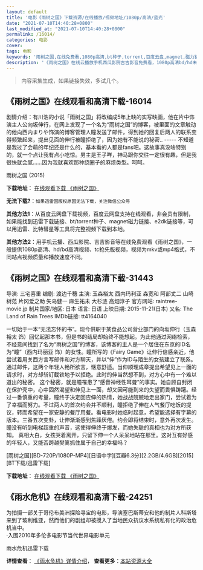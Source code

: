 ```yaml
---
layout: default
title: '电影《雨树之国》下载资源/在线播放/视频地址/1080p/高清/蓝光'
date: "2021-07-10T14:40:28+0800"
last_modified_at: "2021-07-10T14:40:28+0800"
permalink: /16014/
categories: 电影
cover:
tags: 电影
keywords: '雨树之国,在线免费看,1080p高清,bt种子,torrent,百度云盘,magnet,磁力链,迅雷下载资源'
description: '《雨树之国》在线云播放手机西瓜影院吉吉影音免费看，1080p高清bd/hd未删减完整版和tc抢先枪版，mkv/mp4格式，附带bt/torrent种子、magnet/磁力链、百度云盘、网盘资源迅雷下载链接'
---
```


>内容采集生成，如果链接失效，多试几个。


## 《雨树之国》在线观看和高清下载-16014

剧情介绍：有川浩的小说「雨树之国」将改编成5年上映的实写映画，他在片中饰演主人公向坂伸行，在网上发现了一个名为“雨树之国”的博客，被里面的文章触动的他向西内まりや饰演的博客管理人瞳发送了邮件，得到她的回复后两人的联系变得频繁起来，提出见面的伸行被瞳拒绝了，因为她有不能说的秘密.. ----- 不知道是我过了会萌的年纪还是什么的，基本看的人都是fans吧。这故事真没啥特别的，就一个点让我有点小吃惊。男主是王子咩，神马跟你交往一定很有趣，但是我很快就会腻……因为我就喜欢那种绕圈子的麻烦类型。呵呵。


雨树之国 (2015)

**下载地址**： [在线观看下载 《雨树之国》](https://www.btbtdy.me/btdy/dy4280.html) 


**无法下载?**：`如果迅雷因版权原因无法下载，关注微信公众号 `

**其他方法1**：从百度云网盘下载视频，百度云网盘支持在线观看，非会员有限制，如果能找到迅雷下载链接、bt/torrent种子、magnet磁力链接、e2dk链接等，可以用迅雷、比特彗星等工具将完整视频下载到本地。

**其他方法2**：用手机云播、西瓜影院、吉吉影音等在线免费观看《雨树之国》，一般提供1080p高清、hd/bd高清视频、tc抢先版视频，视频为mkv或mp4格式，不同站点视频质量和播放速度不同。


## 《雨树之国》在线观看和高清下载-31443

导演: 三宅喜重 编剧: 渡边千穗 主演: 玉森裕太 西内玛利亚 森宽和 阿部丈二 山崎树范 片冈爱之助 矢岛健一 麻生祐未 大杉涟 高畑淳子 官方网站: raintree-movie.jp 制片国家/地区: 日本 语言: 日语 上映日期: 2015-11-21(日本) 又名: The Land of Rain Trees IMDb链接: tt4164040

一切始于一本“无法忘怀的书”。现今供职于某食品公司营业部门的向坂伸行（玉森裕太 饰）回忆起那本书，但是书的结局却始终不能想起。为此他通过网络检索，不经意间找到了名为“雨树之国”的博客，该博客的主人是一个居住在东京的ID名为“瞳”（西内玛丽亚 饰）的女性。瞳所写的《Fairy Game》让伸行倍感亲近，他尝试着用关西方言写邮件和对方聊天，并以“伸”作为ID与陌生的女孩建立了联系。通过邮件，这两个年轻人畅所欲言，惬意舒适。当伸顺理成章提出希望见上一面的请求时，对方却斩钉截铁地予以拒绝。此时的伸当然想不到，对方心中有一个难以道出的秘密。 这个秘密，就是瞳罹患了“感音神经性耳聋”的事实。她自顾自封闭在保护壳中，心中固然渴望和伸见上一面，却又因可能到来的失望而畏惧踌躇。经过一番慎重的考量，瞳终于决定回应伸的热情，她战战兢兢地走出家门，尝试着为了幸福而努力。不过两人的首次约会并不顺利，瞳拒绝了伸在人气餐厅吃饭的提议，转而希望在一家安静的餐厅用餐。看电影时她临时起意，希望能选择有字幕的版本。三番五次变卦，让伸渐渐感到焦躁厌倦。约会即将结束时，意外再次发生。瞳没有听到电梯超重的声音，这使得伸终于爆发，而她失聪的真相也为对方所获知。 真相大白，女孩哭着离开，只留下伸一个人呆呆地站在那里。这对互有好感的年轻人，又能否跨越樊篱抓住属于自己的幸福吗？


[雨树之国][BD-720P/1080P-MP4][日语中字][豆瓣6.3分][2.2GB/4.6GB][2015][BT下载/迅雷下载]

**下载地址**： [在线观看下载 《雨树之国》](https://www.btdx8.com/torrent/the_land_of_rain_trees_2015.html) 


## 《雨水危机》在线观看和高清下载-24251

为拍摄一部关于哥伦布美洲探险寻宝的电影，导演塞巴斯蒂安和他的制片人科斯塔来到了玻利维亚，然而他们的剧组却被搅入了当地民众抗议水系统私有化的政治危机当中。<br />·入围2010年多伦多电影节当代世界电影单元


雨水危机迅雷下载

**详情查看**： [《雨水危机》详情介绍](/movie/24251/)， **查看更多**：[本站资源大全](/movie/t/all/)

